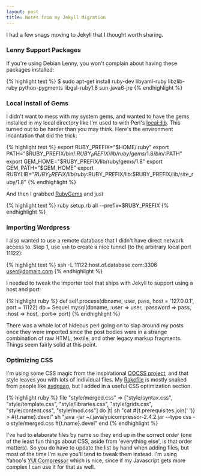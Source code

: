 ```yaml
---
layout: post
title: Notes from my Jekyll Migration
---
```


I had a few snags moving to Jekyll that I thought worth sharing.

### Lenny Support Packages

If you're using Debian Lenny, you won't complain about having these packages installed:

{% highlight text %}
$  sudo apt-get install ruby-dev  libyaml-ruby libzlib-ruby python-pygments libgsl-ruby1.8 sun-java6-jre
{% endhighlight %}

### Local install of Gems

I didn't want to mess with my system gems, and wanted to have the gems installed in my local directory like I'm used to with Perl's [local::lib](search.cpan.org/perldoc?local::lib). 
This turned out to be harder than you may think. Here's the environment incantation that did the trick:

{% highlight text %}
    export RUBY_PREFIX="$HOME/.ruby"
    export PATH="$RUBY_PREFIX/bin/:$RUBY_PREFIX/lib/ruby/gems/1.8/bin/:$PATH"
    export GEM_HOME="$RUBY_PREFIX/lib/ruby/gems/1.8"
    export GEM_PATH="$GEM_HOME"
    export RUBYLIB="$RUBY_PREFIX/lib/ruby:$RUBY_PREFIX/lib:$RUBY_PREFIX/lib/site_ruby/1.8"
{% endhighlight %}

And then I grabbed [RubyGems](http://rubyforge.org/frs/?group_id=126) and just

{% highlight text %}
ruby setup.rb all --prefix=$RUBY_PREFIX
{% endhighlight %}

### Importing Wordpress

I also wanted to use a remote database that I didn't have direct network access to. 
Step 1, use `ssh` to create a nice tunnel (to the arbitrary local port 11122):

{% highlight text %}
ssh -L 11122:host.of.database.com:3306 user@domain.com
{% endhighlight %}

I needed to tweak the importer tool that ships with Jekyll to support using a host and port:

{% highlight ruby %}
def self.process(dbname, user, pass, host = '127.0.0.1', port = 11122)
    db = Sequel.mysql(dbname, :user => user, :password => pass, :host => host, :port=> port)
{% endhighlight %}

There was a whole lot of hideous perl going on to slap around my posts once they were imported since the post bodies were in a strange combination of raw HTML, textile, and other legacy markup fragments. Things seem fairly solid at this point. 

### Optimizing CSS

I'm using some CSS magic from the inspirational [OOCSS project](http://oocss.org/), and that style leaves you with lots of individual files. My [Rakefile](http://github.com/jbarratt/serialized.net/blob/master/Rakefile) is mostly snaked from people like [avdgaag](http://github.com/avdgaag/arjanvandergaag.nl/blob/master/Rakefile), but I added in a useful CSS optimization section.

{% highlight ruby %}
file "style/merged.css" => ["style/syntax.css", "style/template.css", "style/libraries.css", "style/grids.css", "style/content.css", "style/mod.css"] do |t|
    sh "cat #{t.prerequisites.join(' ')} > #{t.name}.devel"
    sh "java -jar ~/.java/yuicompressor-2.4.2.jar --type css -o style/merged.css #{t.name}.devel"
end
{% endhighlight %}

I've had to elaborate files by name so they end up in the correct order (one of the least fun things about CSS, aside from 'everything else', is that order matters). So you do have to update the list by hand when adding files, but most of the time I'm sure you'll tend to tweak them instead. I'm using Yahoo's [YUI Compressor](http://developer.yahoo.com/yui/compressor/) which is nice, since if my Javascript gets more complex I can use it for that as well.
